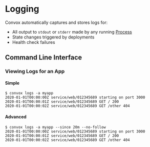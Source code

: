 # Logging

Convox automatically captures and stores logs for:

* All output to `stdout` or `stderr` made by any running [Process](../reference/primitives/app/process.md)
* State changes triggered by deployments
* Health check failures
  
## Command Line Interface

### Viewing Logs for an App

#### Simple

    $ convox logs -a myapp
    2020-01-01T00:00:00Z service/web/012345689 starting on port 3000
    2020-01-01T00:00:01Z service/web/012345689 GET / 200
    2020-01-01T00:00:02Z service/web/012345689 GET /other 404

#### Advanced

    $ convox logs -a myapp --since 20m --no-follow
    2020-01-01T00:00:00Z service/web/012345689 starting on port 3000
    2020-01-01T00:00:01Z service/web/012345689 GET / 200
    2020-01-01T00:00:02Z service/web/012345689 GET /other 404
